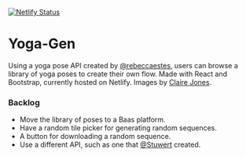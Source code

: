 [![Netlify Status](https://api.netlify.com/api/v1/badges/63702ad1-97a0-464a-a7e6-aee181e7a837/deploy-status)](https://app.netlify.com/sites/yoga-gen/deploys)

# Yoga-Gen
Using a yoga pose API created by [@rebeccaestes](https://github.com/rebeccaestes/yoga_api), users can browse a library of yoga poses to create their own flow. Made with React and Bootstrap, currently hosted on Netlify. Images by [Claire Jones](https://thenounproject.com/hivernoir/collection/yoga/?oq=yoga&cidx=2). 

### Backlog 
- Move the library of poses to a Baas platform.
- Have a random tile picker for generating random sequences.
- A button for downloading a random sequence. 
- Use a different API, such as one that [@Stuwert](https://github.com/Stuwert/yoga-builder) created. 